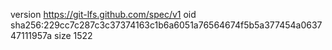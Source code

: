 version https://git-lfs.github.com/spec/v1
oid sha256:229cc7c287c3c37374163c1b6a6051a76564674f5b5a377454a063747111957a
size 1522
